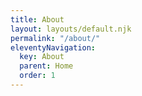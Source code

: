 ```yaml
---
title: About
layout: layouts/default.njk
permalink: "/about/"
eleventyNavigation:
  key: About
  parent: Home
  order: 1
---
```

